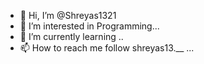 - 👋 Hi, I’m @Shreyas1321
- 👀 I’m interested in Programming...
- 🌱 I’m currently learning ..
- 📫 How to reach me follow shreyas13.__ ...

<!---
Shreyas1321/Shreyas1321 is a ✨ special ✨ repository because its `README.md` (this file) appears on your GitHub profile.
You can click the Preview link to take a look at your changes.
--->
